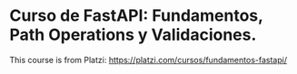 # Curso de FastAPI: Fundamentos, Path Operations y Validaciones.
 
This course is from Platzi: https://platzi.com/cursos/fundamentos-fastapi/
